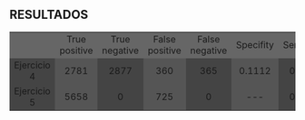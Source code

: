 ## RESULTADOS
<table class="default">
  <colgroup bgcolor="#444444">
  <colgroup bgcolor="#555555">
  <colgroup bgcolor="#444444">
  <colgroup bgcolor="#555555">
  <colgroup bgcolor="#444444">
  <colgroup bgcolor="#555555">
  <colgroup bgcolor="#444444">
  <colgroup bgcolor="#555555">
  <colgroup bgcolor="#444444">
  <tr bgcolor="#666666">
    <td align="center"></td>
    <td align="center">True positive</td>
    <td align="center">True negative</td>
    <td align="center">False positive</td>
    <td align="center">False negative</td>
    <td align="center">Specifity</td>
    <td align="center">Sensitivity</td>
    <td align="center">Accuracy</td>
    <td align="center">Precision</td>
  </tr>
  <tr >
    <td align="center">Ejercicio 4</td>
    <td align="center">2781</td>
    <td align="center">2877</td>
    <td align="center">360</td>
    <td align="center">365</td>
    <td align="center">0.1112</td>
    <td align="center">0.8840</td>
    <td align="center">0.4921</td>
    <td align="center">0.4933</td>
  </tr>
  <tr >
    <td align="center">Ejercicio 5</td>
    <td align="center">5658</td>
    <td align="center">0</td>
    <td align="center">725</td>
    <td align="center">0</td>
    <td align="center">---</td>
    <td align="center">0.8864</td>
    <td align="center">0.8864</td>
    <td align="center">1.0000</td>
  </tr>
</table>  